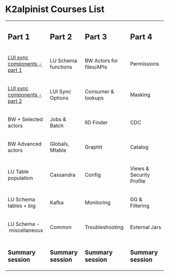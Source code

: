 # K2alpinist Courses List

<table width="900pxl">
<tbody>
<tr>
<td width="225pxl">
<h2><strong>Part 1</strong></h2>
</td>
<td width="225pxl">
<h2><strong>Part 2</strong></h2>
</td>
<td width="225pxl">
<h2><strong>Part 3</strong></h2>
</td>
<td width="225pxl">
<h2><strong>Part 4</strong></h2>
</td>
</tr>
<tr>
<td>
<p><a title="LUI sync components - part 1" href="LUI-Sync-Process-Part-1.pdf">LUI sync components - part 1</a></p>
</td>
<td>
<p>LU Schema functions</p>
</td>
<td>
<p>BW Actors for files/APIs</p>
</td>
<td>
<p>Permissions</p>
</td>
</tr>
<tr>
<td>
<p><a title="LUI sync components - part 2" href="LUI-Sync-Process-Part-2.pdf">LUI sync components - part 2</a></p>
</td>
<td>
<p>LUI Sync Options</p>
</td>
<td>
<p>Consumer &amp; lookups</p>
</td>
<td>
<p>Masking</p>
</td>
</tr>
<tr>
<td>
<p>BW + Selected actors</p>
</td>
<td>
<p>Jobs &amp; Batch</p>
</td>
<td>
<p>IID Finder</p>
</td>
<td>
<p>CDC</p>
</td>
</tr>
<tr>
<td>
<p>BW Advanced actors</p>
</td>
<td>
<p>Globals, Mtable</p>
</td>
<td>
<p>Graphit</p>
</td>
<td>
<p>Catalog</p>
</td>
</tr>
<tr>
<td>
<p>LU Table population</p>
</td>
<td>
<p>Cassandra</p>
</td>
<td>
<p>Config</p>
</td>
<td>
<p>Views &amp; Security Profile</p>
</td>
</tr>
<tr>
<td>
<p>LU Schema tables + big</p>
</td>
<td>
<p>Kafka</p>
</td>
<td>
<p>Monitoring</p>
</td>
<td>
<p>GG &amp; Filtering</p>
</td>
</tr>
<tr>
<td>
<p>LU Schema -&nbsp;miscellaneous</p>
</td>
<td width="95">
<p>Common</p>
</td>
<td>
<p>Troubleshooting</p>
</td>
<td>
<p>External Jars</p>
</td>
</tr>
<tr>
<td>
<h3><strong>Summary session</strong></h3>
</td>
<td>
<h3><strong>Summary session</strong></h3>
</td>
<td>
<h3><strong>Summary session</strong></h3>
</td>
<td>
<h3><strong>Summary session</strong></h3>
</td>
</tr>
</tbody>
</table>

